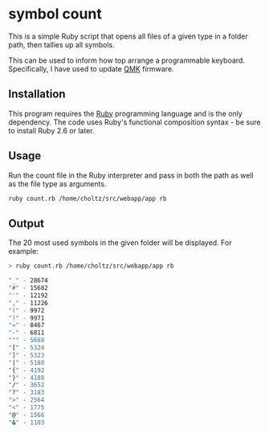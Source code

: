 # symbol count
This is a simple Ruby script that opens all files of a given type in a folder path, then tallies up all symbols.

This can be used to inform how top arrange a programmable keyboard. Specifically, I have used to update [QMK](https://docs.qmk.fm/) firmware.

## Installation
This program requires the [Ruby](https://www.ruby-lang.org) programming language and is the only dependency. The code uses Ruby's functional composition syntax - be sure to install Ruby 2.6 or later.

## Usage
Run the count file in the Ruby interpreter and pass in both the path as well as the file type as arguments.
```bash
ruby count.rb /home/choltz/src/webapp/app rb
```

## Output
The 20 most used symbols in the given folder will be displayed. For example:

```bash
> ruby count.rb /home/choltz/src/webapp/app rb

"_" - 28674
"#" - 15682
"'" - 12192
"," - 11226
"(" - 9972
")" - 9971
"=" - 8467
"-" - 6811
""" - 5668
"[" - 5324
"]" - 5323
"|" - 5188
"{" - 4192
"}" - 4188
"/" - 3652
"?" - 3183
">" - 2564
"<" - 1775
"@" - 1566
"&" - 1103
```
